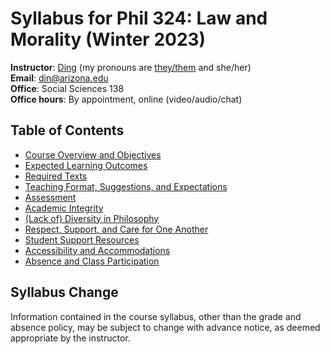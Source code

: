 # Syllabus for Phil 324: Law and Morality (Winter 2023)

**Instructor**: [Ding](https://www.dingherself.com) (my pronouns are [they/them](https://apastyle.apa.org/blog/singular-they) and she/her)\
**Email**: [din@arizona.edu](mailto:din@arizona.edu)\
**Office**: Social Sciences 138\
**Office hours**: By appointment, online (video/audio/chat)

## Table of Contents

- [Course Overview and Objectives](https://github.com/dingherself/phil-324/blob/main/course-policies/02-course-overview-and-objectives.md)
- [Expected Learning Outcomes](https://github.com/dingherself/phil-324/blob/main/course-policies/03-expected-learning-outcomes.md)
- [Required Texts](https://github.com/dingherself/phil-324/blob/main/course-policies/04-required-texts.md)
- [Teaching Format, Suggestions, and Expectations](https://github.com/dingherself/phil-324/blob/main/course-policies/05-teaching-format-suggestions-and-expectations.md)
- [Assessment](https://github.com/dingherself/phil-324/blob/main/course-policies/06-assessment.md)
- [Academic Integrity](https://github.com/dingherself/phil-324/blob/main/course-policies/07-academic-integrity.md)
- [(Lack of) Diversity in Philosophy](https://github.com/dingherself/phil-324/blob/main/course-policies/08-lack-of-diversity-in-philosophy.md)
- [Respect, Support, and Care for One Another](https://github.com/dingherself/phil-324/blob/main/course-policies/09-respect-support-and-care-for-one-another.md)
- [Student Support Resources](https://github.com/dingherself/phil-324/blob/main/course-policies/10-student-support-resources.md)
- [Accessibility and Accommodations](https://github.com/dingherself/phil-324/blob/main/course-policies/11-accessibility-and-accommodations.md)
- [Absence and Class Participation](https://github.com/dingherself/phil-324/blob/main/course-policies/12-absence-and-class-participation.md)

## Syllabus Change

Information contained in the course syllabus, other than the grade and absence policy, may be subject to change with advance notice, as deemed appropriate by the instructor.

